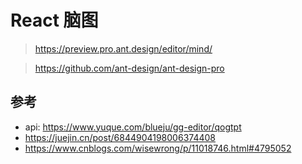 
# React 脑图
> https://preview.pro.ant.design/editor/mind/ 

> https://github.com/ant-design/ant-design-pro


## 参考
- api: <https://www.yuque.com/blueju/gg-editor/qogtpt>
- <https://juejin.cn/post/6844904198006374408>
- <https://www.cnblogs.com/wisewrong/p/11018746.html#4795052>



